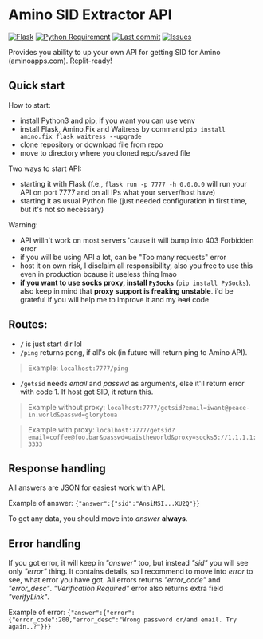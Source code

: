 # Amino SID Extractor API
[![Flask](https://img.shields.io/badge/flask-%23000.svg?style=for-the-badge&logo=flask&logoColor=white)](https://flask.palletsprojects.com/en/2.1.x/)
[![Python Requirement](https://img.shields.io/badge/python-%3E%3D3.7-informational?style=for-the-badge)](https://www.python.org/downloads/)
[![Last commit](https://img.shields.io/github/last-commit/toxichead/AminoSidExtractorAPI?style=for-the-badge)](https://github.com/toxichead/AminoSidExtractorAPI/commits/main) [![Issues](https://img.shields.io/github/issues/toxichead/AminoSidExtractorAPI?style=for-the-badge)](https://github.com/toxichead/AminoSidExtractorAPI/issues)

Provides you ability to up your own API for getting SID for Amino (aminoapps.com).
Replit-ready!

## Quick start
How to start:
- install Python3 and pip, if you want you can use venv
- install Flask, Amino.Fix and Waitress by command ``pip install amino.fix flask waitress --upgrade``
- clone repository or download file from repo
- move to directory where you cloned repo/saved file

Two ways to start API:
- starting it with Flask (f.e., `flask run -p 7777 -h 0.0.0.0` will run your API on port 7777 and on all IPs what your server/host have)
- starting it as usual Python file (just needed configuration in first time, but it's not so necessary)

Warning:
- API willn't work on most servers 'cause it will bump into 403 Forbidden error
- if you will be using API a lot, can be "Too many requests" error
- host it on own risk, I disclaim all responsibility, also you free to use this even in production bcause it useless thing lmao
- **if you want to use socks proxy, install `PySocks`** (`pip install PySocks`). also keep in mind that **proxy support is freaking unstable**. i'd be grateful if you will help me to improve it and my ~~bad~~ code

## Routes:
- ``/`` is just start dir lol
- ``/ping`` returns pong, if all's ok (in future will return ping to Amino API).
> Example: ``localhost:7777/ping``
- ``/getsid`` needs _email_ and _passwd_ as arguments, else it'll return error with code 1. If host got SID, it return this.
> Example without proxy: ``localhost:7777/getsid?email=iwant@peace-in.world&passwd=glorytoua``


> Example with proxy: ``localhost:7777/getsid?email=coffee@foo.bar&passwd=uaistheworld&proxy=socks5://1.1.1.1:3333``

## Response handling
All answers are JSON for easiest work with API.

Example of answer: ``{"answer":{"sid":"AnsiMSI...XU2Q"}}``

To get any data, you should move into _answer_ **always**.

## Error handling
If you got error, it will keep in _"answer"_ too, but instead _"sid"_ you will see only _"error"_ thing. It contains details, so I recommend to move into _error_ to see, what error you have got. All errors returns _"error_code"_ and _"error_desc"_.
_"Verification Required"_ error also returns extra field _"verifyLink"_. 

Example of error: ``{"answer":{"error":{"error_code":200,"error_desc":"Wrong password or/and email. Try again..?"}}}``
